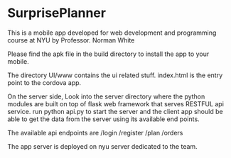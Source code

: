 # SurprisePlanner

This is a mobile app developed for web development and programming course at NYU by Professor. Norman White

Please find the apk file in the build directory to install the app to your mobile.

The directory UI/www contains the ui related stuff. 
index.html is the entry point to the cordova app.


On the server side, 
Look into the server directory where the python modules are built on top of flask web framework that serves RESTFUL api service.
run python api.py to start the server and the client app should be able to get the data from the server using its available end points.

The available api endpoints are
/login
/register
/plan
/orders

The app server is deployed on nyu server dedicated to the team.